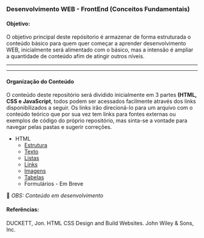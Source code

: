 ### Desenvolvimento WEB - FrontEnd (Conceitos Fundamentais)
####  Objetivo:
O objetivo principal deste repósitorio é armazenar de forma estruturada o conteúdo básico para quem quer começar a aprender desenvolvimento WEB, inicialmente será alimentado com o básico, mas a intensão é ampliar a quantidade de conteúdo afim de atingir outros níveis.

------------


------------

####  Organização do Conteúdo
O conteúdo deste repositório será dividido inicialmente em 3 partes <strong>(HTML, CSS e JavaScript</strong>, todos podem ser acessados facilmente através dos links disponibilizados a seguir. Os links irão direcioná-lo para um arquivo com o conteúdo teórico que por sua vez tem links para fontes externas ou exemplos de código do próprio repositório, mas sinta-se a vontade para navegar pelas pastas e sugerir correções.

- HTML   
   -  [Estrutura](https://github.com/Evaldo-comp/Web/blob/master/HTML/Estrutura/Estrutura.md "Estrutura")
   -  [Texto](https://github.com/Evaldo-comp/Web/blob/master/HTML/Texto.md)
   -  [Listas](https://github.com/Evaldo-comp/Web/blob/master/HTML/Listas.md) 
   -  [Links](https://github.com/Evaldo-comp/Web/blob/master/HTML/Links.md)
   -  [Imagens](https://github.com/Evaldo-comp/Web/blob/master/HTML/Imagens.md)
   -  [Tabelas](https://github.com/Evaldo-comp/Web/blob/master/HTML/Tabelas.md)
   - Formulários - Em Breve
 

:tractor:  *OBS: Conteúdo em desenvolvimento*

#### Referências:

DUCKETT, Jon. HTML CSS Design and Build Websites. John Wiley & Sons, Inc.
